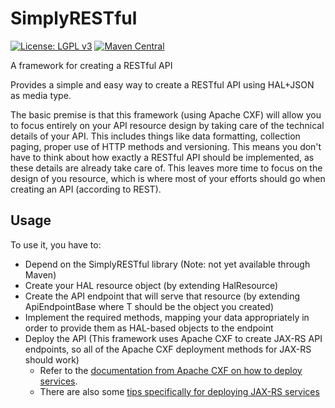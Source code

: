 # SimplyRESTful
[![License: LGPL v3](https://img.shields.io/badge/License-LGPL%20v3-blue.svg)](https://www.gnu.org/licenses/lgpl-3.0)
[![Maven Central](https://maven-badges.herokuapp.com/maven-central/com.github.arucard21.simplyrestful/simplyrestful/badge.svg?style=plastic)](https://maven-badges.herokuapp.com/maven-central/com.github.arucard21.simplyrestful/simplyrestful)

A framework for creating a RESTful API

Provides a simple and easy way to create a RESTful API using HAL+JSON as media type.

The basic premise is that this framework (using Apache CXF) will allow you to focus entirely on your API resource design by 
taking care of the technical details of your API. This includes things like data formatting, collection paging, proper use of HTTP methods and versioning. This means you don't have to think about how exactly a RESTful API should be implemented, as these details are already take care of. This leaves more time to focus on the design of you resource, which is where most of your efforts should go when creating an API (according to REST).

## Usage
To use it, you have to: 
* Depend on the SimplyRESTful library (Note: not yet available through Maven)
* Create your HAL resource object (by extending HalResource)
* Create the API endpoint that will serve that resource (by extending ApiEndpointBase<T> where T should be the object you created)
* Implement the required methods, mapping your data appropriately in order to provide them as HAL-based objects to the endpoint
* Deploy the API (This framework uses Apache CXF to create JAX-RS API endpoints, so all of the Apache CXF deployment methods for JAX-RS should work)
    * Refer to the [documentation from Apache CXF on how to deploy services](http://cxf.apache.org/docs/deployment.html). 
    * There are also some [tips specifically for deploying JAX-RS services](https://cwiki.apache.org/confluence/display/CXF20DOC/JAX-RS+Deployment)
    
